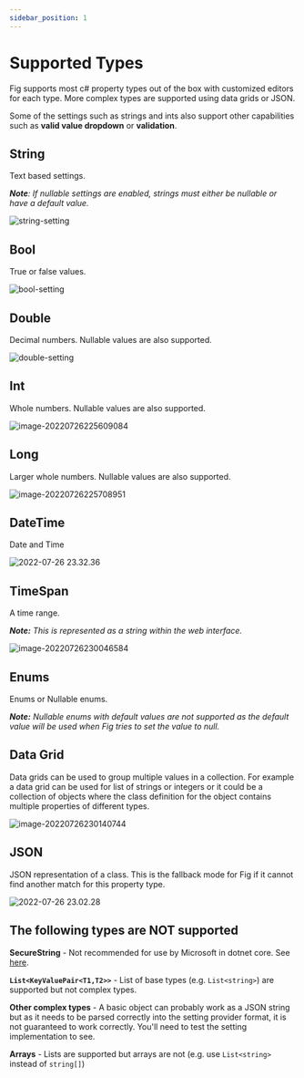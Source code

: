 ```yaml
---
sidebar_position: 1
---
```


# Supported Types

Fig supports most c# property types out of the box with customized editors for each type. More complex types are supported using data grids or JSON.

Some of the settings such as strings and ints also support other capabilities such as **valid value dropdown** or **validation**.

## String

Text based settings.

***Note**: If nullable settings are enabled, strings must either be nullable or have a default value.*

![string-setting](../../../static/img/string-setting.png)

## Bool

True or false values.

![bool-setting](../../../static/img/bool-setting.png)

## Double

Decimal numbers. Nullable values are also supported.

![double-setting](../../../static/img/double-setting.png)

## Int

Whole numbers. Nullable values are also supported.

![image-20220726225609084](../../../static/img/int-setting.png)

## Long

Larger whole numbers. Nullable values are also supported.

![image-20220726225708951](../../../static/img/long-setting.png)

## DateTime

Date and Time

![2022-07-26 23.32.36](../../../static/img/date-time-setting.png)

## TimeSpan

A time range.

***Note:** This is represented as a string within the web interface.*

![image-20220726230046584](../../../static/img/image-20220726230046584.png)

## Enums

Enums or Nullable enums.

***Note:** Nullable enums with default values are not supported as the default value will be used when Fig tries to set the value to null.*

## Data Grid

Data grids can be used to group multiple values in a collection. For example a data grid can be used for list of strings or integers or it could be a collection of objects where the class definition for the object contains multiple properties of different types.

![image-20220726230140744](../../../static/img/data-grid-setting.png)

## JSON

JSON representation of a class. This is the fallback mode for Fig if it cannot find another match for this property type.

![2022-07-26 23.02.28](../../../static/img/json-setting.png)

## The following types are NOT supported

**SecureString** - Not recommended for use by Microsoft in dotnet core. See [here](https://github.com/dotnet/platform-compat/blob/master/docs/DE0001.md).

**`List<KeyValuePair<T1,T2>>`** - List of base types (e.g. `List<string>`) are supported but not complex types.

**Other complex types** - A basic object can probably work as a JSON string but as it needs to be parsed correctly into the setting provider format, it is not guaranteed to work correctly. You'll need to test the setting implementation to see.

**Arrays** - Lists are supported but arrays are not (e.g. use `List<string>` instead of `string[]`)
